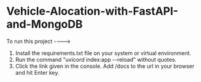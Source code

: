 # Vehicle-Alocation-with-FastAPI-and-MongoDB

To run this project ---->
1. Install the requirements.txt file on your system or virtual environment.
2. Run the command "uvicord index:app --reload" without quotes.
3. Click the link given in the console. Add /docs to the url in your browser and hit Enter key.